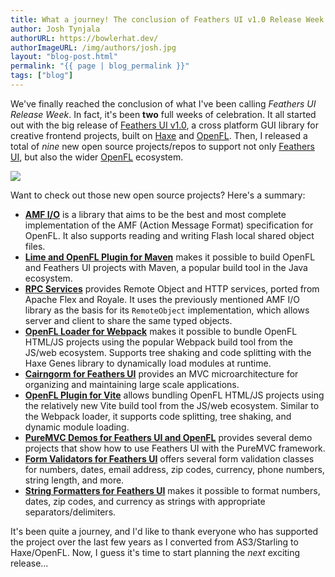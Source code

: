 ```yaml
---
title: What a journey! The conclusion of Feathers UI v1.0 Release Week
author: Josh Tynjala
authorURL: https://bowlerhat.dev/
authorImageURL: /img/authors/josh.jpg
layout: "blog-post.html"
permalink: "{{ page | blog_permalink }}"
tags: ["blog"]
---
```


We've finally reached the conclusion of what I've been calling _Feathers UI Release Week_. In fact, it's been **two** full weeks of celebration. It all started out with the big release of [Feathers UI v1.0](http://feathersui.com/blog/2022/09/01/feathers-ui-version-1-0-haxe-openfl-stable-release/), a cross platform GUI library for creative frontend projects, built on [Haxe](https://haxe.org/) and [OpenFL](https://openfl.org/). Then, I released a total of _nine_ new open source projects/repos to support not only [Feathers UI](https://feathersui.com/), but also the wider [OpenFL](https://openfl.org/) ecosystem.

![](/blog/img/feathers-ui-release-week-done.png)

Want to check out those new open source projects? Here's a summary:

- [**AMF I/O**](https://feathersui.com/blog/2022/09/06/amfio-1-0-0-action-message-format-local-shared-object-haxe) is a library that aims to be the best and most complete implementation of the AMF (Action Message Format) specification for OpenFL. It also supports reading and writing Flash local shared object files.
- [**Lime and OpenFL Plugin for Maven**](https://feathersui.com/blog/2022/09/07/lime-openfl-maven-plugin-1-0-0) makes it possible to build OpenFL and Feathers UI projects with Maven, a popular build tool in the Java ecosystem.
- [**RPC Services**](https://feathersui.com/blog/2022/09/08/feathers-ui-rpc-services-1-0-0-remote-object-http-service-haxe) provides Remote Object and HTTP services, ported from Apache Flex and Royale. It uses the previously mentioned AMF I/O library as the basis for its `RemoteObject` implementation, which allows server and client to share the same typed objects.
- [**OpenFL Loader for Webpack**](https://feathersui.com/blog/2022/09/09/webpack-openfl-loader-plugin-1-0-0) makes it possible to bundle OpenFL HTML/JS projects using the popular Webpack build tool from the JS/web ecosystem. Supports tree shaking and code splitting with the Haxe Genes library to dynamically load modules at runtime.
- [**Cairngorm for Feathers UI**](https://feathersui.com/blog/2022/09/12/feathers-ui-cairngorm-1-0-0-mvc-microarchitecture-framework) provides an MVC microarchitecture for organizing and maintaining large scale applications.
- [**OpenFL Plugin for Vite**](https://feathersui.com/blog/2022/09/13/vite-openfl-plugin-1-0-0) allows bundling OpenFL HTML/JS projects using the relatively new Vite build tool from the JS/web ecosystem. Similar to the Webpack loader, it supports code splitting, tree shaking, and dynamic module loading.
- [**PureMVC Demos for Feathers UI and OpenFL**](https://feathersui.com/blog/2022/09/14/puremvc-haxe-openfl-feathers-ui-demos) provides several demo projects that show how to use Feathers UI with the PureMVC framework.
- [**Form Validators for Feathers UI**](https://feathersui.com/blog/2022/09/15/feathers-ui-form-validators-1-0-0-haxe) offers several form validation classes for numbers, dates, email address, zip codes, currency, phone numbers, string length, and more.
- [**String Formatters for Feathers UI**](https://feathersui.com/blog/2022/09/16/feathers-ui-string-validators-1-0-0-haxe) makes it possible to format numbers, dates, zip codes, and currency as strings with appropriate separators/delimiters.

It's been quite a journey, and I'd like to thank everyone who has supported the project over the last few years as I converted from AS3/Starling to Haxe/OpenFL. Now, I guess it's time to start planning the _next_ exciting release…
